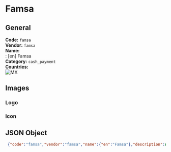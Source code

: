 # Famsa 
## General 
**Code:** `famsa`  
**Vendor:** `famsa`  
**Name:**  
:	[en] Famsa  
**Category:** `cash_payment`  
**Countries:**  
![MX](https://cdnjs.cloudflare.com/ajax/libs/flag-icon-css/3.3.0/flags/4x3/MX.svg#w24)  
 
## Images 
### Logo 
### Icon 
## JSON Object 
```json
 {"code":"famsa","vendor":"famsa","name":{"en":"Famsa"},"description":null,"countries":["MX"],"category":"cash_payment"}```  
